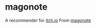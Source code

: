 # magonote

A recommender for [itch.io](https://itch.io/)
From [magonote](https://jisho.org/search/%E5%AD%AB%E3%81%AE%E6%89%8B)
